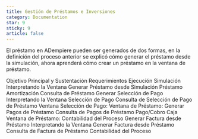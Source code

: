 ```yaml
---
title: Gestión de Préstamos e Inversiones
category: Documentation
star: 9
sticky: 9
article: false
---
```


El préstamo en ADempiere pueden ser generados de dos formas, en la definición del proceso anterior se explicó cómo generar el préstamo desde la simulación, ahora aprenderá cómo crear un préstamo en la ventana de préstamo.

Objetivo Principal y Sustentación
Requerimientos
Ejecución
Simulación
Interpretando la Ventana
Generar Préstamo desde Simulación
Préstamo
Amortización
Consulta de Préstamo
Generar Selección de Pago
Interpretando la Ventana
Selección de Pago
Consulta de Selección de Pago de Préstamo
Ventana Selección de Pago:
Ventana de Préstamo:
Generar Pagos de Préstamo
Consulta de Pagos de Préstamo
Pago/Cobro
Caja
Ventana de Préstamo:
Contabilidad del Proceso
Generar Factura desde Préstamo
Interpretando la Ventana
Generar Factura desde Préstamo
Consulta de Factura de Préstamo
Contabilidad del Proceso